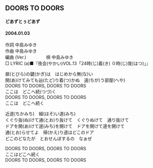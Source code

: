 ## DOORS TO DOORS
#### どあずとぅどあず
#### 2004.01.03


作詞     中島みゆき　　　　　   
作曲      中島みゆき  　　　   
編曲 (Ver.) 　　　　
唄     中島みゆき     
□ LYRIC (a)■『夜会(やかい)VOL.13「24時(じ)着(き) ０時(じ)発(はつ)」』   
   
扉(とびら)の鍵(かぎ)は　はじめから無(な)い   
開(あ)けてみても辿(たど)り着(つ)かぬ　違(ちが)う部屋(へや)   
DOORS TO DOORS, DOORS TO DOORS   
ここは　どこへ続(つづ)く   
DOORS TO DOORS, DOORS TO DOORS   
ここは　どこへ続く   
   
近道(ちかみち)　細(ほそ)い道(みち)   
くぐり抜(ぬ)けて通(とお)り抜けて　くぐりぬけて　通り抜けて   
ドアを開(あ)けて道(みち)を開けて　ドアを開けて道を開けて   
通(とお)らせてよ　帰(かえ)り道はどこのドア   
どこのどなたが　とおせんぼするの　なぁぜ   
   
DOORS TO DOORS, DOORS TO DOORS   
ここはどこへ続く   
DOORS TO DOORS, DOORS TO DOORS   